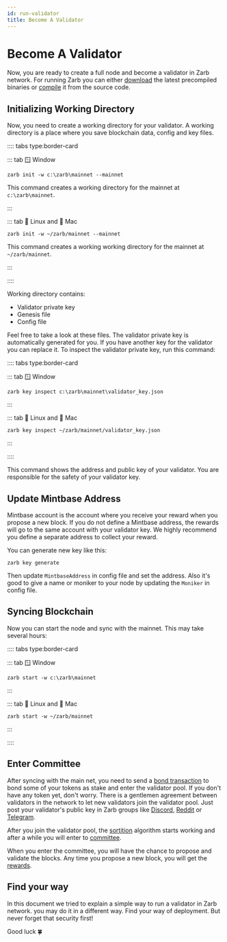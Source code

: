 ```yaml
---
id: run-validator
title: Become A Validator
---
```


# Become A Validator

Now, you are ready to create a full node and become a validator in Zarb network. For running Zarb
you can either [download](https://github.com/zarbchain/zarb-go/releases) the latest precompiled
binaries or [compile](./run-compile.md) it from the source code.

## Initializing Working Directory

Now, you need to create a working directory for your validator. A working directory is a place where
you save blockchain data, config and key files.

:::: tabs type:border-card

::: tab 🪟 Window

```
zarb init -w c:\zarb\mainnet --mainnet
```

This command creates a working directory for the mainnet at `c:\zarb\mainnet`.

:::

::: tab 🐧 Linux and 🍏 Mac

```
zarb init -w ~/zarb/mainnet --mainnet
```

This command creates a working working directory for the mainnet at `~/zarb/mainnet`.

:::

::::

Working directory contains:

- Validator private key
- Genesis file
- Config file

Feel free to take a look at these files. The validator private key is automatically generated for
you. If you have another key for the validator you can replace it. To inspect the validator private
key, run this command:

:::: tabs type:border-card

::: tab 🪟 Window

```
zarb key inspect c:\zarb\mainnet\validator_key.json
```

:::

::: tab 🐧 Linux and 🍏 Mac

```
zarb key inspect ~/zarb/mainnet/validator_key.json
```

:::

::::

This command shows the address and public key of your validator. You are responsible for the safety
of your validator key.

## Update Mintbase Address

Mintbase account is the account where you receive your reward when you propose a new block. If you
do not define a Mintbase address, the rewards will go to the same account with your validator key.
We highly recommend you define a separate address to collect your reward.

You can generate new key like this:

```
zarb key generate
```

Then update `MintbaseAddress` in config file and set the address. Also it's good to give a name or
moniker to your node by updating the `Moniker` in config file.

## Syncing Blockchain

Now you can start the node and sync with the mainnet. This may take several hours:

:::: tabs type:border-card

::: tab 🪟 Window

```
zarb start -w c:\zarb\mainnet
```

:::

::: tab 🐧 Linux and 🍏 Mac

```
zarb start -w ~/zarb/mainnet
```

:::

::::

## Enter Committee

After syncing with the main net, you need to send a [bond transaction](./transaction-bond.md) to
bond some of your tokens as stake and enter the validator pool. If you don't have any token yet,
don't worry. There is a gentlemen agreement between validators in the network to let new validators
join the validator pool. Just post your validator's public key in Zarb groups like
[Discord](https://discord.gg/zPqWqV85ch), [Reddit](https://www.reddit.com/r/zarb) or
[Telegram](https://t.me/zarbblockchain).

After you join the validator pool, the [sortition](./consensus-sortition.md) algorithm starts
working and after a while you will enter to [committee](./learn-committee).

When you enter the committee, you will have the chance to propose and validate the blocks. Any time
you propose a new block, you will get the [rewards](./learn-incentive.md).

## Find your way

In this document we tried to explain a simple way to run a validator in Zarb network. you may do it
in a different way. Find your way of deployment. But never forget that security first!

Good luck 🍀
